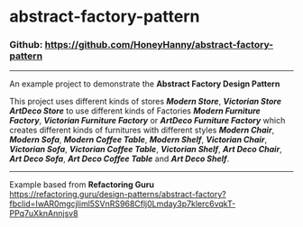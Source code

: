 # abstract-factory-pattern

### Github: https://github.com/HoneyHanny/abstract-factory-pattern

***

An example project to demonstrate the **Abstract Factory Design Pattern**

This project uses different kinds of stores ***Modern Store***, ***Victorian Store*** ***ArtDeco Store*** to use different kinds of Factories ***Modern Furniture Factory***, ***Victorian Furniture Factory*** or ***ArtDeco Furniture Factory***
which creates different kinds of furnitures with different styles ***Modern Chair***, ***Modern Sofa***, ***Modern Coffee Table***, ***Modern Shelf***, ***Victorian Chair***, ***Victorian Sofa***, ***Victorian Coffee Table***, ***Victorian Shelf***,
***Art Deco Chair***, ***Art Deco Sofa***, ***Art Deco Coffee Table*** and ***Art Deco Shelf***.

***

Example based from **Refactoring Guru**
<br>
https://refactoring.guru/design-patterns/abstract-factory?fbclid=IwAR0mgcjliml5SVnRS968Cflj0Lmday3p7klerc6vqkT-PPq7uXknAnnjsv8